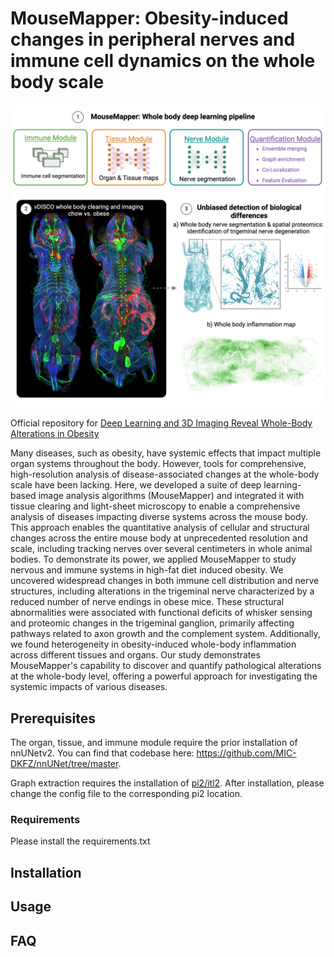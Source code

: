 # MouseMapper: Obesity-induced changes in peripheral nerves and immune cell dynamics on the whole body scale

![GA](./HFD_GA%20(2).png)

Official repository for [Deep Learning and 3D Imaging Reveal Whole-Body Alterations in Obesity](https://doi.org/10.1101/2024.08.18.608300)

Many diseases, such as obesity, have systemic effects that impact multiple organ systems throughout the body. However, tools for comprehensive, high-resolution analysis of disease-associated changes at the whole-body scale have been lacking. Here, we developed a suite of deep learning-based image analysis algorithms (MouseMapper) and integrated it with tissue clearing and light-sheet microscopy to enable a comprehensive analysis of diseases impacting diverse systems across the mouse body. This approach enables the quantitative analysis of cellular and structural changes across the entire mouse body at unprecedented resolution and scale, including tracking nerves over several centimeters in whole animal bodies. To demonstrate its power, we applied MouseMapper to study nervous and immune systems in high-fat diet induced obesity. We uncovered widespread changes in both immune cell distribution and nerve structures, including alterations in the trigeminal nerve characterized by a reduced number of nerve endings in obese mice. These structural abnormalities were associated with functional deficits of whisker sensing and proteomic changes in the trigeminal ganglion, primarily affecting pathways related to axon growth and the complement system. Additionally, we found heterogeneity in obesity-induced whole-body inflammation across different tissues and organs. Our study demonstrates MouseMapper's capability to discover and quantify pathological alterations at the whole-body level, offering a powerful approach for investigating the systemic impacts of various diseases.



## Prerequisites 
The organ, tissue, and immune module require the prior installation of nnUNetv2. You can find that codebase here: https://github.com/MIC-DKFZ/nnUNet/tree/master.


Graph extraction requires the installation of [pi2/itl2](https://github.com/arttumiettinen/pi2). After installation, please change the config file to the corresponding pi2 location.
### Requirements
Please install the requirements.txt
## Installation

## Usage

## FAQ

